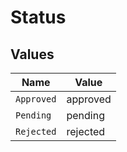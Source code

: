 # Status


## Values

| Name       | Value      |
| ---------- | ---------- |
| `Approved` | approved   |
| `Pending`  | pending    |
| `Rejected` | rejected   |